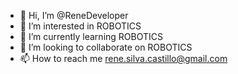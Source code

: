- 👋 Hi, I’m @ReneDeveloper
- 👀 I’m interested in ROBOTICS
- 🌱 I’m currently learning ROBOTICS
- 💞️ I’m looking to collaborate on ROBOTICS
- 📫 How to reach me rene.silva.castillo@gmail.com

<!---
ReneDeveloper/ReneDeveloper is a ✨ special ✨ repository because its `README.md` (this file) appears on your GitHub profile.
You can click the Preview link to take a look at your changes.
--->

